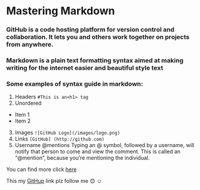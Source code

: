 # Mastering Markdown
### GitHub is a code hosting platform for version control and collaboration. It lets you and others work together on projects from anywhere.
### Markdown is a plain text formatting syntax aimed at making writing for the internet easier and beautiful style text 
### Some examples of syntax guide in markdown:
1. Headers ```#This is an<h1> tag```
2. Unordered
* Item 1
* Item 2
3. Images ```![GitHub Logo](/images/logo.png)```
4. Links ```[GitHub] (http://github.com)```
5. Username @mentions Typing an @ symbol, followed by a username, will notify that person to come and view the comment. This is called an “@mention”, because you’re mentioning the individual.

You can find more click [here](https://guides.github.com/features/mastering-markdown/)

This my [GitHup](https://github.com/Halakhamayseh) link plz follow me :blush: :relaxed:

